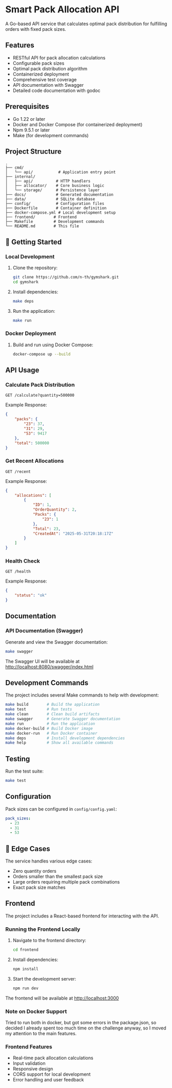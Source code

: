 # Smart Pack Allocation API

A Go-based API service that calculates optimal pack distribution for fulfilling orders with fixed pack sizes.

## Features

- RESTful API for pack allocation calculations
- Configurable pack sizes
- Optimal pack distribution algorithm
- Containerized deployment
- Comprehensive test coverage
- API documentation with Swagger
- Detailed code documentation with godoc

## Prerequisites

- Go 1.22 or later
- Docker and Docker Compose (for containerized deployment)
- Npm 9.5.1 or later
- Make (for development commands)

## Project Structure

```
.
├── cmd/
│   └── api/           # Application entry point
├── internal/
│   ├── api/          # HTTP handlers
│   ├── allocator/    # Core business logic
│   └── storage/      # Persistence layer
├── docs/             # Generated documentation
├── data/             # SQLite database
├── config/           # Configuration files
├── Dockerfile        # Container definition
├── docker-compose.yml # Local development setup
├── frontend/        # Frontend
├── Makefile         # Development commands
└── README.md        # This file
```

## 🚀 Getting Started

### Local Development

1. Clone the repository:

   ```bash
   git clone https://github.com/n-th/gymshark.git
   cd gymshark
   ```

2. Install dependencies:

   ```bash
   make deps
   ```

3. Run the application:

   ```bash
   make run
   ```

### Docker Deployment

1. Build and run using Docker Compose:

   ```bash
   docker-compose up --build
   ```

## API Usage

### Calculate Pack Distribution

```http
GET /calculate?quantity=500000
```

Example Response:

```json
{
    "packs": {
        "23": 37,
        "31": 29,
        "53": 9417
    },
    "total": 500000
}
```

### Get Recent Allocations

```http
GET /recent
```

Example Response:

```json
{
    "allocations": [
        {
            "ID": 1,
            "OrderQuantity": 2,
            "Packs": {
                "23": 1
            },
            "Total": 23,
            "CreatedAt": "2025-05-31T20:18:17Z"
        }
    ]
}
```

### Health Check

```http
GET /health
```

Example Response:

```json
{
    "status": "ok"
}
```

## Documentation

### API Documentation (Swagger)

Generate and view the Swagger documentation:

```bash
make swagger
```

The Swagger UI will be available at <http://localhost:8080/swagger/index.html>

## Development Commands

The project includes several Make commands to help with development:

```bash
make build        # Build the application
make test         # Run tests
make clean        # Clean build artifacts
make swagger      # Generate Swagger documentation
make run          # Run the application
make docker-build # Build Docker image
make docker-run   # Run Docker container
make deps         # Install development dependencies
make help         # Show all available commands
```

## Testing

Run the test suite:

```bash
make test
```

## Configuration

Pack sizes can be configured in `config/config.yaml`:

```yaml
pack_sizes:
  - 23
  - 31
  - 53
```

## 🎯 Edge Cases

The service handles various edge cases:

- Zero quantity orders
- Orders smaller than the smallest pack size
- Large orders requiring multiple pack combinations
- Exact pack size matches

## Frontend

The project includes a React-based frontend for interacting with the API.

### Running the Frontend Locally

1. Navigate to the frontend directory:

   ```bash
   cd frontend
   ```

2. Install dependencies:

   ```bash
   npm install
   ```

3. Start the development server:

   ```bash
   npm run dev
   ```

The frontend will be available at <http://localhost:3000>

### Note on Docker Support

Tried to run both in docker, but got some errors in the package.json, so decided I already spent too much time on the challenge anyway, so I moved my attention to the main features.

### Frontend Features

- Real-time pack allocation calculations
- Input validation
- Responsive design
- CORS support for local development
- Error handling and user feedback
